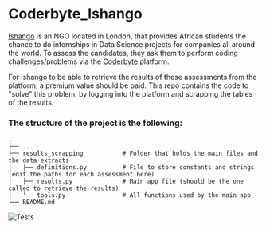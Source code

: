 # Coderbyte_Ishango
[Ishango](https://ishango.ai) is an NGO located in London, that provides African students the chance to do internships in Data Science projects for companies all around the world.
To assess the candidates, they ask them to perform coding challenges/problems via the [Coderbyte](https://codebyte.com) platform.

For Ishango to be able to retrieve the results of these assessments from the platform, a premium value should be paid.
This repo contains the code to "solve" this problem, by logging into the platform and scrapping the tables of the results.

### The structure of the project is the following:

    .
    ├── ...
    ├── results_scrapping           # Folder that holds the main files and the data extracts
    │   ├── definitions.py          # File to store constants and strings (edit the paths for each assessment here)
    │   ├── results.py              # Main app file (should be the one called to retrieve the results)
    │   └── tools.py                # All functions used by the main app
    └── README.md

![Tests]((https://github.com/RicSegundo/Coderbyte_Ishango/actions/workflows/main.yml/badge.svg))
